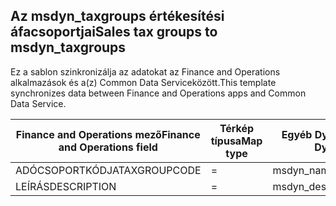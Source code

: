 ## <a name="sales-tax-groups-to-msdyn_taxgroups"></a><span data-ttu-id="1209b-101">Az msdyn_taxgroups értékesítési áfacsoportjai</span><span class="sxs-lookup"><span data-stu-id="1209b-101">Sales tax groups to msdyn_taxgroups</span></span>

<span data-ttu-id="1209b-102">Ez a sablon szinkronizálja az adatokat az Finance and Operations alkalmazások és a(z) Common Data Serviceközött.</span><span class="sxs-lookup"><span data-stu-id="1209b-102">This template synchronizes data between Finance and Operations apps and Common Data Service.</span></span>

<span data-ttu-id="1209b-103">Finance and Operations mező</span><span class="sxs-lookup"><span data-stu-id="1209b-103">Finance and Operations field</span></span> | <span data-ttu-id="1209b-104">Térkép típusa</span><span class="sxs-lookup"><span data-stu-id="1209b-104">Map type</span></span> | <span data-ttu-id="1209b-105">Egyéb Dynamics 365 mező</span><span class="sxs-lookup"><span data-stu-id="1209b-105">Other Dynamics 365 field</span></span> | <span data-ttu-id="1209b-106">Alapértelmezett érték</span><span class="sxs-lookup"><span data-stu-id="1209b-106">Default value</span></span>
---|---|---|---
<span data-ttu-id="1209b-107">ADÓCSOPORTKÓDJA</span><span class="sxs-lookup"><span data-stu-id="1209b-107">TAXGROUPCODE</span></span> | = | <span data-ttu-id="1209b-108">msdyn_name</span><span class="sxs-lookup"><span data-stu-id="1209b-108">msdyn_name</span></span> | 
<span data-ttu-id="1209b-109">LEÍRÁS</span><span class="sxs-lookup"><span data-stu-id="1209b-109">DESCRIPTION</span></span> | = | <span data-ttu-id="1209b-110">msdyn_description</span><span class="sxs-lookup"><span data-stu-id="1209b-110">msdyn_description</span></span> | 
